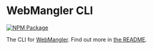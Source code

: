# WebMangler CLI

[![NPM Package][npm-image]][npm-url]

The CLI for [WebMangler]. Find out more in [the README].

[npm-url]: https://www.npmjs.com/package/@webmangler/cli "NPM package"
[npm-image]: https://img.shields.io/npm/v/@webmangler/cli.svg

[webmangler]: https://github.com/ericcornelissen/webmangler
[the readme]: https://github.com/ericcornelissen/webmangler#readme
